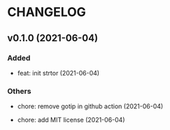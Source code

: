 # CHANGELOG

## v0.1.0 (2021-06-04)

### Added

- feat: init strtor (2021-06-04)

### Others

- chore: remove gotip in github action (2021-06-04)

- chore: add MIT license (2021-06-04)

